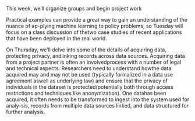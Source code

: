 This week, we’ll organize groups and begin project work

Practical examples can provide a great way to gain an understanding of the nuance of ap-plying machine learning to policy problems, so Tuesday will focus on a class discussion of thetwo case studies of recent applications that have been deployed in the real world.

On Thursday, we’ll delve into some of the details of acquiring data, protecting privacy, andlinking records across data sources. Acquiring data from a project partner is often an involvedprocess with a number of legal and technical aspects.  Researchers need to understand howthe data acquired may and may not be used (typically formalized in a data use agreement aswell as underlying law) and ensure that the privacy of individuals in the dataset is protected(potentially both through access restrictions and techniques like anonymization).  One datahas been acquired, it often needs to be transformed to ingest into the system used for analy-sis, records from multiple data sources linked, and data structured for further analysis.

